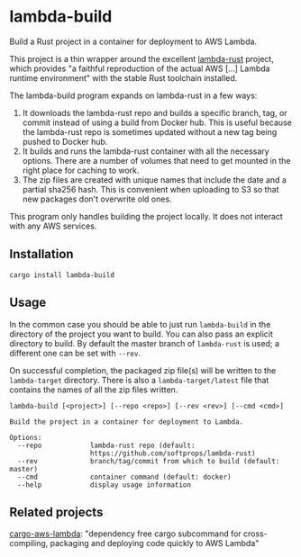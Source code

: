 # lambda-build

Build a Rust project in a container for deployment to AWS Lambda.

This project is a thin wrapper around the excellent
[lambda-rust](https://github.com/softprops/lambda-rust) project, which
provides "a faithful reproduction of the actual AWS [...] Lambda
runtime environment" with the stable Rust toolchain installed.

The lambda-build program expands on lambda-rust in a few ways:
1. It downloads the lambda-rust repo and builds a specific branch,
   tag, or commit instead of using a build from Docker hub. This is
   useful because the lambda-rust repo is sometimes updated without a
   new tag being pushed to Docker hub.
2. It builds and runs the lambda-rust container with all the necessary
   options. There are a number of volumes that need to get mounted in
   the right place for caching to work.
3. The zip files are created with unique names that include the date
   and a partial sha256 hash. This is convenient when uploading to S3
   so that new packages don't overwrite old ones.
   
This program only handles building the project locally. It does not
interact with any AWS services.
   
## Installation

```
cargo install lambda-build
```

## Usage

In the common case you should be able to just run `lambda-build` in
the directory of the project you want to build. You can also pass an
explicit directory to build. By default the master branch of
`lambda-rust` is used; a different one can be set with `--rev`.

On successful completion, the packaged zip file(s) will be written to
the `lambda-target` directory. There is also a `lambda-target/latest`
file that contains the names of all the zip files written.

```
lambda-build [<project>] [--repo <repo>] [--rev <rev>] [--cmd <cmd>]

Build the project in a container for deployment to Lambda.

Options:
  --repo            lambda-rust repo (default:
                    https://github.com/softprops/lambda-rust)
  --rev             branch/tag/commit from which to build (default: master)
  --cmd             container command (default: docker)
  --help            display usage information
```

## Related projects

[cargo-aws-lambda](https://github.com/vvilhonen/cargo-aws-lambda):
"dependency free cargo subcommand for cross-compiling, packaging and
deploying code quickly to AWS Lambda"
